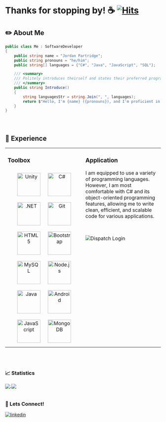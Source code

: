 <!--
    I see you! 👀

    Were you interested in what I had to say? Start a conversation with me: jordan@meetgroup.one

    Feel free to copy any of what you see for your own GitHub REAMDE.md!
    Most of what I used were templates already available from sources such as:
    https://github.com/silentsoft/hits
    https://github.com/rishavanand/github-profilinator
    https://github.com/devicons/devicon/
-->

# Thanks for stopping by! ☕ [![Hits](https://hits.sh/github.com/jPartridge96.svg?label=visits&color=e05d44)](https://hits.sh/github.com/jPartridge96/)

<!-- A brief introduction about myself -->
## ✏️ About Me
```c#
public class Me : SoftwareDeveloper
{
    public string name = "Jordan Partridge";
    public string pronouns = "he/him";
    public string[] languages = {"C#", "Java", "JavaScript", "SQL"};

    /// <summary>
    /// Politely introduces theirself and states their preferred programming languages
    /// </summary>
    public string Introduce() 
    {
        string languagesStr = string.Join(", ", languages);
        return $"Hello, I'm {name} ({pronouns}), and I'm proficient in {languagesStr}.";
    }
}
```
<br/>


<!-- Programming languages I know and where I excel -->
#
## 💼 Experience
<table>
<tr>
<td valign="top" width="50%">

### Toolbox
<div align="center">
    <a href="https://unity.com/" target="_blank"><img style="margin: 10px" src="https://profilinator.rishav.dev/skills-assets/unity.png" alt="Unity" height="75" /></a>  
    <a href="https://docs.microsoft.com/en-us/dotnet/csharp/" target="_blank"><img style="margin: 10px" src="https://profilinator.rishav.dev/skills-assets/csharp-original.svg" alt="C#" height="75" /></a>  
    <a href="https://dotnet.microsoft.com/download/dotnet-framework" target="_blank"><img style="margin: 10px" src="https://profilinator.rishav.dev/skills-assets/dot-net-original-wordmark.svg" alt=".NET" height="75" /></a>  
    <a href="https://git-scm.com/" target="_blank"><img style="margin: 10px" src="https://profilinator.rishav.dev/skills-assets/git-scm-icon.svg" alt="Git" height="75" /></a>  
    </br>
    <a href="https://en.wikipedia.org/wiki/HTML5" target="_blank"><img style="margin: 10px" src="https://profilinator.rishav.dev/skills-assets/html5-original-wordmark.svg" alt="HTML5" height="75" /></a>
    <a href="https://getbootstrap.com/docs/3.4/javascript/" target="_blank"><img style="margin: 10px" src="https://profilinator.rishav.dev/skills-assets/bootstrap-plain.svg" alt="Bootstrap" height="75" /></a>  
    <a href="https://www.mysql.com/" target="_blank"><img style="margin: 10px" src="https://profilinator.rishav.dev/skills-assets/mysql-original-wordmark.svg" alt="MySQL" height="75" /></a>  
    <a href="https://nodejs.org/" target="_blank"><img style="margin: 10px" src="https://profilinator.rishav.dev/skills-assets/nodejs-original-wordmark.svg" alt="Node.js" height="75" /></a>  
    </br>
    <a href="https://www.java.com/" target="_blank"><img style="margin: 10px" src="https://profilinator.rishav.dev/skills-assets/java-original-wordmark.svg" alt="Java" height="75" /></a>   
    <a href="https://www.android.com/intl/en_in/" target="_blank"><img style="margin: 10px" src="https://profilinator.rishav.dev/skills-assets/android-original-wordmark.svg" alt="Android" height="75" /></a>  
    <a href="https://www.javascript.com/" target="_blank"><img style="margin: 10px" src="https://profilinator.rishav.dev/skills-assets/javascript-original.svg" alt="JavaScript" height="75" /></a>  
    <a href="https://www.mongodb.com/" target="_blank"><img style="margin: 10px" src="https://profilinator.rishav.dev/skills-assets/mongodb-original-wordmark.svg" alt="MongoDB" height="75" /></a>  
    </div>
</td>

<td valign="top" width="50%">

### Application
I am equipped to use a variety of programming languages. However, I am most comfortable with C# and its object-oriented programming features, allowing me to write clean, efficient, and scalable code for various applications. 
<p>&nbsp;<p>
<img src="https://i.imgur.com/yl3TsX3.png" align="center" alt="Dispatch Login" max-width="100%"/>
</td>
</tr>
</table>
<br/>


<!-- GitHub Statistics -->
#
### 📈 Statistics
<a href="https://github.com/jPartridge96">
<img align="center" src="https://streak-stats.demolab.com?user=jPartridge96&theme=dark" />
</a>

<a href="https://github.com/jPartridge96">
<img align="center" src="https://github-readme-stats.vercel.app/api/top-langs/?username=jPartridge96&theme=dark&layout=compact" />
</a>
<br/>

<!-- Social Media Outlets -->
#
### 🔗 Lets Connect!
<div>
<a href="https://www.linkedin.com/in/j-par" target="_blank">
<img src=https://img.shields.io/badge/linkedin-%231E77B5.svg?&style=for-the-badge&logo=linkedin&logoColor=white alt=linkedin style="margin-bottom: 5px;" />
</a>  
</div>  
